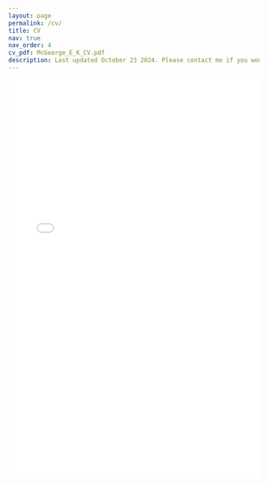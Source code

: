 ```yaml
---
layout: page
permalink: /cv/
title: CV
nav: true
nav_order: 4
cv_pdf: McGeorge_E_K_CV.pdf
description: Last updated October 23 2024. Please contact me if you would like an extended and/or up-to-date CV!
---
```


<iframe src="{{ site.baseurl }}/assets/pdf/{{ page.cv_pdf }}" width="100%" height="800px" frameborder="0">
    This browser does not support PDFs. Please download the PDF to view it: 
    <a href="{{ site.baseurl }}/assets/pdf/{{ page.cv_pdf }}">Download CV</a>.
</iframe>